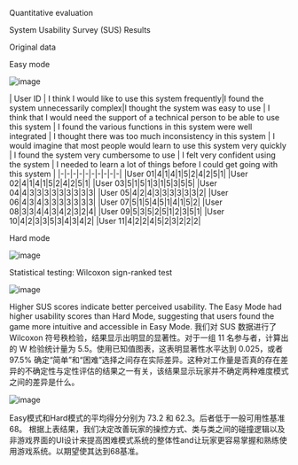 Quantitative evaluation

System Usability Survey (SUS) Results

Original data

Easy mode


![image](https://github.com/user-attachments/assets/faf5a8f3-aba9-4fb9-9344-e7bd4f073103)




| User ID | I think I would like to use this system frequently|I found the system unnecessarily complex|I thought the system was easy to use | I think that I would need the support of a technical person to be able to use this system | I found the various functions in this system were well integrated | I thought there was too much inconsistency in this system | I would imagine that most people would learn to use this system very quickly | I found the system very cumbersome to use | I felt very confident using the system | I needed to learn a lot of things before I could get going with this system |
|-|-|-|-|-|-|-|-|-|-|
|User 01|4|1|4|1|5|2|4|2|5|1|
|User 02|4|1|4|1|5|2|4|2|5|1|
|User 03|5|1|5|1|3|1|5|3|5|5|
|User 04|4|3|3|3|3|3|3|3|3|3|
|User 05|4|2|4|3|3|3|3|3|3|2|
|User 06|4|3|4|3|3|3|3|3|3|3|
|User 07|5|1|5|4|5|1|4|1|5|2|
|User 08|3|3|4|4|3|4|2|3|2|4|
|User 09|5|3|5|2|5|1|2|3|5|1|
|User 10|4|2|3|3|5|3|4|3|4|2|
|User 11|4|2|2|4|5|2|3|2|2|2|







Hard mode

![image](https://github.com/user-attachments/assets/d3bd4a0e-2c80-4303-a2bf-7425a3a81c8b)

Statistical testing: Wilcoxon sign-ranked test

![image](https://github.com/user-attachments/assets/b636d1f7-7aaa-4b12-b529-7f76ce756270)


Higher SUS scores indicate better perceived usability. The Easy Mode had higher usability scores than Hard Mode, suggesting that users found the game more intuitive and accessible in Easy Mode. 我们对 SUS 数据进行了 Wilcoxon 符号秩检验，结果显示出明显的显著性。对于一组 11 名参与者，计算出的 W 检验统计量为 5.5。使用已知值图表，这表明显著性水平达到 0.025，或者 97.5% 确定“简单”和“困难”选择之间存在实际差异。这种对工作量是否真的存在差异的不确定性与定性评估的结果之一有关，该结果显示玩家并不确定两种难度模式之间的差异是什么。


![image](https://github.com/user-attachments/assets/5a9b9a68-9fd4-4349-acaf-d08eef892e82)


Easy模式和Hard模式的平均得分分别为 73.2 和 62.3。后者低于一般可用性基准 68。
根据上表结果，我们决定改善玩家的操控方式、类与类之间的碰撞逻辑以及非游戏界面的UI设计来提高困难模式系统的整体性and让玩家更容易掌握和熟练使用游戏系统。以期望使其达到68基准。

